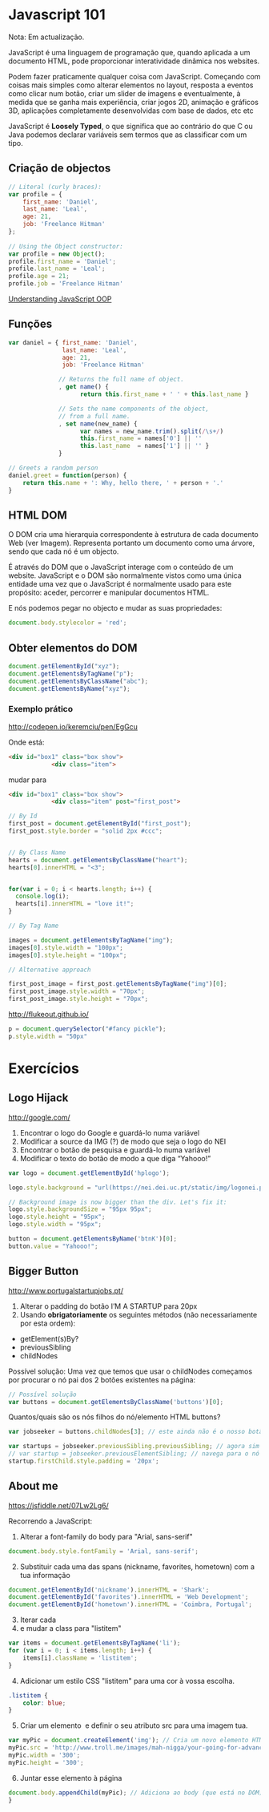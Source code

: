 # Javascript 101

Nota: Em actualização.

JavaScript é uma linguagem de programação que, quando aplicada a um documento HTML, pode proporcionar interatividade dinâmica nos websites.

Podem fazer praticamente qualquer coisa com JavaScript. Começando com coisas mais simples como alterar elementos no layout, resposta a eventos como clicar num botão, criar um slider de imagens e eventualmente, à medida que se ganha mais experiência, criar jogos 2D, animação e gráficos 3D, aplicações completamente desenvolvidas com base de dados, etc etc

JavaScript é **Loosely Typed**, o que significa que ao contrário do que C ou Java podemos declarar variáveis sem termos que as classificar com um tipo.

## Criação de objectos

```javascript
// Literal (curly braces):
var profile = {
    first_name: 'Daniel',
    last_name: 'Leal',
    age: 21,
    job: 'Freelance Hitman'
};
     
// Using the Object constructor:
var profile = new Object();
profile.first_name = 'Daniel';
profile.last_name = 'Leal';
profile.age = 21;
profile.job = 'Freelance Hitman'
```

[Understanding JavaScript OOP](http://robotlolita.me/2011/10/09/understanding-javascript-oop.html)

## Funções

```javascript
var daniel = { first_name: 'Daniel',
    		   last_name: 'Leal',
    		   age: 21,
    		   job: 'Freelance Hitman'

              // Returns the full name of object.
              , get name() {
                    return this.first_name + ' ' + this.last_name }

              // Sets the name components of the object,
              // from a full name.
              , set name(new_name) {
                    var names = new_name.trim().split(/\s+/)
                    this.first_name = names['0'] || ''
                    this.last_name  = names['1'] || '' }
              }
```

```javascript
// Greets a random person
daniel.greet = function(person) {
    return this.name + ': Why, hello there, ' + person + '.'
}
```

## HTML DOM

O DOM cria uma hierarquia correspondente à estrutura de cada documento Web (ver Imagem). Representa portanto um documento como uma árvore, sendo que cada nó é um objecto.

É através do DOM que o JavaScript interage com o conteúdo de um website. JavaScript e o DOM são normalmente vistos como uma única entidade uma vez que o JavaScript é normalmente usado para este propósito: aceder, percorrer e manipular documentos HTML.

E nós podemos pegar no objecto e mudar as suas propriedades:

```javascript
document.body.stylecolor = 'red';
```

## Obter elementos do DOM

```javascript
document.getElementById("xyz");
document.getElementsByTagName("p");
document.getElementsByClassName("abc");
document.getElementsByName("xyz");
```

### Exemplo prático

http://codepen.io/keremciu/pen/EgGcu

Onde está:

```html
<div id="box1" class="box show">
            <div class="item">
```

mudar para

```html
<div id="box1" class="box show">
            <div class="item" post="first_post">
```

```javascript
// By Id
first_post = document.getElementById("first_post");
first_post.style.border = "solid 2px #ccc";


// By Class Name
hearts = document.getElementsByClassName("heart");
hearts[0].innerHTML = "<3";


for(var i = 0; i < hearts.length; i++) {
  console.log(i);
  hearts[i].innerHTML = "love it!";
}

// By Tag Name

images = document.getElementsByTagName("img");
images[0].style.width = "100px";
images[0].style.height = "100px";

// Alternative approach

first_post_image = first_post.getElementsByTagName("img")[0];
first_post_image.style.width = "70px";
first_post_image.style.height = "70px";
```

http://flukeout.github.io/

```javascript
p = document.querySelector("#fancy pickle");
p.style.width = "50px"
```

# Exercícios

## Logo Hijack

http://google.com/

1. Encontrar o logo do Google e guardá-lo numa variável
2. Modificar a source da IMG (?) de modo que seja o logo do NEI
3. Encontrar o botão de pesquisa e guardá-lo numa variável
4. Modificar o texto do botão de modo a que diga “Yahooo!”

```javascript
var logo = document.getElementById('hplogo');

logo.style.background = "url(https://nei.dei.uc.pt/static/img/logonei.png) no-repeat";

// Background image is now bigger than the div. Let's fix it:
logo.style.backgroundSize = "95px 95px";
logo.style.height = "95px";
logo.style.width = "95px";

button = document.getElementsByName('btnK')[0];
button.value = "Yahooo!";
```

## Bigger Button

http://www.portugalstartupjobs.pt/

1. Alterar o padding do botão I’M A STARTUP para 20px
2. Usando **obrigatoriamente** os seguintes métodos (não necessariamente por esta ordem):

* getElement(s)By?
* previousSibling
* childNodes

Possível solução: Uma vez que temos que usar o childNodes começamos por procurar o nó pai dos 2 botões existentes na página:
```javascript
// Possível solução
var buttons = document.getElementsByClassName('buttons')[0];
```
Quantos/quais são os nós filhos do nó/elemento HTML buttons?

```javascript
var jobseeker = buttons.childNodes[3]; // este ainda não é o nosso botão
```

```javascript
var startups = jobseeker.previousSibling.previousSibling; // agora sim
// var startup = jobseeker.previousElementSibling; // navega para o nó irmão anterior, do mesmo tipo (neste caso: button)
startup.firstChild.style.padding = '20px';
```

## About me


https://jsfiddle.net/07Lw2Lg6/

Recorrendo a JavaScript:

1) Alterar a font-family do body para "Arial, sans-serif"

```javascript
document.body.style.fontFamily = 'Arial, sans-serif';
```

2) Substituir cada uma das spans (nickname, favorites, hometown) com a tua informação

```javascript
document.getElementById('nickname').innerHTML = 'Shark';
document.getElementById('favorites').innerHTML = 'Web Development';
document.getElementById('hometown').innerHTML = 'Coimbra, Portugal';
```

3) Iterar cada <li> e mudar a class para "listitem"

```javascript
var items = document.getElementsByTagName('li');
for (var i = 0; i < items.length; i++) {
    items[i].className = 'listitem';
}
```

4) Adicionar um estilo CSS "listitem" para uma cor à vossa escolha.

```css
.listitem {
	color: blue;
}
```

5) Criar um elemento <img> e definir o seu atributo src para uma imagem tua.

```javascript
var myPic = document.createElement('img'); // Cria um novo elemento HTML, fora do DOM
myPic.src = 'http://www.troll.me/images/mah-nigga/your-going-for-advanced-javascript-concepts-mah-nigga.jpg';
myPic.width = '300';
myPic.height = '300';
```

6) Juntar esse elemento à página

```javascript
document.body.appendChild(myPic); // Adiciona ao body (que está no DOM), o novo elemento criado
}
```








